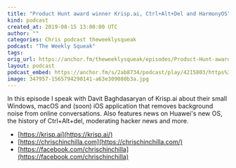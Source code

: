 ```yaml
---
title: "Product Hunt award winner Krisp.ai, Ctrl+Alt+Del and HarmonyOS"
kind: podcast
created_at: 2019-08-15 13:00:00 UTC
author: ""
categories: Chris podcast theweeklysqueak
podcast: "The Weekly Squeak"
tags: 
orig_url: https://anchor.fm/theweeklysqueak/episodes/Product-Hunt-award-winner-Krisp-ai--CtrlAltDel-and-HarmonyOS-e4v5hr
layout: podcast
podcast_embed: https://anchor.fm/s/2ab8734/podcast/play/4215803/https%3A%2F%2Fd3ctxlq1ktw2nl.cloudfront.net%2Fstaging%2F2019-7-15%2F20997357-44100-2-10daebf24b36.m4a
image: 347957-1565794290141-a63e309080b3a.jpg
---
```

In this episode I speak with Davit Baghdasaryan of Krisp.ai about their small Windows, macOS and (soon) iOS application that removes background noise from online conversations. Also features news on Huawei's new OS, the history of Ctrl+Alt+del, moderating hacker news and more.

- [https://krisp.ai](https://krisp.ai/)
- [https://chrischinchilla.com](https://chrischinchilla.com/)
- [https://facebook.com/chrischinchilla](https://facebook.com/chrischinchilla)